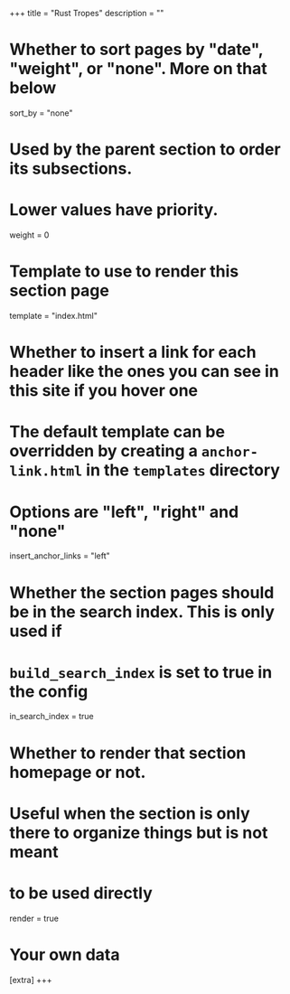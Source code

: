 +++
title = "Rust Tropes"
description = ""

# Whether to sort pages by "date", "weight", or "none". More on that below
sort_by = "none"

# Used by the parent section to order its subsections.
# Lower values have priority.
weight = 0

# Template to use to render this section page
template = "index.html"

# Whether to insert a link for each header like the ones you can see in this site if you hover one
# The default template can be overridden by creating a `anchor-link.html` in the `templates` directory
# Options are "left", "right" and "none"
insert_anchor_links = "left"

# Whether the section pages should be in the search index. This is only used if
# `build_search_index` is set to true in the config
in_search_index = true

# Whether to render that section homepage or not.
# Useful when the section is only there to organize things but is not meant
# to be used directly
render = true

# Your own data
[extra]
+++